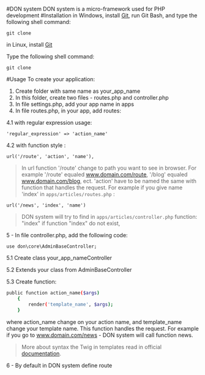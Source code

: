 #DON system 
DON system is a micro-framework used for PHP development
#Installation
in Windows, install [Git](https://git-scm.com/downloads), 
run Git Bash, and type the following shell command: 

```
git clone 
```

in Linux, install [Git](https://git-scm.com/downloads)

Type the following shell command:

```
git clone
```

#Usage
To create your application:
1. Create folder with same name as your_app_name
2. In this folder, create two files - routes.php and controller.php
3. In file settings.php, add your app name in apps 
4. In file routes.php, in your app, add routes:

4.1 with regular expression usage:
```
'regular_expression' => 'action_name'
```

4.2 with function style :

```
url('/route', 'action', 'name'),
```

> In url function '/route' change to path you want to see in browser.
For example '/route' equaled www.domain.com/route, '/blog' equaled
www.domain.com/blog, ect. 'action' have to be named the same with function that handles 
the request. For example if you give name 'index' in `apps/articles/routes.php` : 
```
url('/news', 'index', 'name')
```
> DON system will try to find in `apps/articles/controller.php` function: "index"
if function "index" do not exist,



5 - In file controller.php, add the following code:

`use don\core\AdminBaseController;`

5.1 Create class your_app_nameController

5.2 Extends your class from AdminBaseController

5.3 Create function:

```sh
public function action_name($args)
    {
        render('template_name', $args);
    }
```

where action_name change on your action name, and template_name change
your template name. This function handles the request. For example 
if you go to www.domain.com/news - DON system will call function news.

> More about syntax the Twig in templates read in official
[documentation](https://twig.symfony.com/doc/2.x/).

6 - By default in DON system define route